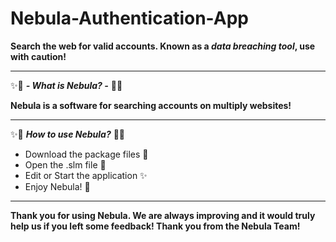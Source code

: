# Nebula-Authentication-App
**Search the web for valid accounts. Known as a *data breaching tool*, use with caution!**
_________________________________________________________________________________________________________________________________________________________________________
✨🔮 ***- What is Nebula? -*** 🔮✨

**Nebula is a software for searching accounts on multiply websites!**
_________________________________________________________________________________________________________________________________________________________________________

✨🔮 ***How to use Nebula?*** 🔮✨

- Download the package files 💾
- Open the .slm file 📂
- Edit or Start the application ✨
- Enjoy Nebula! 🎉
_________________________________________________________________________________________________________________________________________________________________________



**Thank you for using Nebula. We are always improving and it would truly help us if you left some feedback! Thank you from the Nebula Team!**
